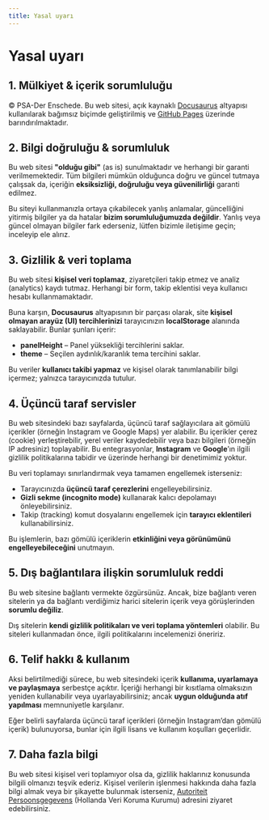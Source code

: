 ```yaml
---
title: Yasal uyarı
---
```


# Yasal uyarı

## 1. Mülkiyet & içerik sorumluluğu

© PSA-Der Enschede. Bu web sitesi, açık kaynaklı [Docusaurus](https://docusaurus.io) altyapısı kullanılarak bağımsız biçimde geliştirilmiş ve [GitHub Pages](https://pages.github.com) üzerinde barındırılmaktadır.

## 2. Bilgi doğruluğu & sorumluluk

Bu web sitesi **"olduğu gibi"** (as is) sunulmaktadır ve herhangi bir garanti verilmemektedir. Tüm bilgileri mümkün olduğunca doğru ve güncel tutmaya çalışsak da, içeriğin **eksiksizliği, doğruluğu veya güvenilirliği** garanti edilmez.

Bu siteyi kullanmanızla ortaya çıkabilecek yanlış anlamalar, güncelliğini yitirmiş bilgiler ya da hatalar **bizim sorumluluğumuzda değildir**. Yanlış veya güncel olmayan bilgiler fark ederseniz, lütfen bizimle iletişime geçin; inceleyip ele alırız.

## 3. Gizlilik & veri toplama

Bu web sitesi **kişisel veri toplamaz**, ziyaretçileri takip etmez ve analiz (analytics) kaydı tutmaz. Herhangi bir form, takip eklentisi veya kullanıcı hesabı kullanmamaktadır.

Buna karşın, **Docusaurus** altyapısının bir parçası olarak, site **kişisel olmayan arayüz (UI) tercihlerinizi** tarayıcınızın **localStorage** alanında saklayabilir. Bunlar şunları içerir:

- **panelHeight** – Panel yüksekliği tercihlerini saklar.
- **theme** – Seçilen aydınlık/karanlık tema tercihini saklar.

Bu veriler **kullanıcı takibi yapmaz** ve kişisel olarak tanımlanabilir bilgi içermez; yalnızca tarayıcınızda tutulur.

## 4. Üçüncü taraf servisler

Bu web sitesindeki bazı sayfalarda, üçüncü taraf sağlayıcılara ait gömülü içerikler (örneğin Instagram ve Google Maps) yer alabilir. Bu içerikler çerez (cookie) yerleştirebilir, yerel veriler kaydedebilir veya bazı bilgileri (örneğin IP adresiniz) toplayabilir. Bu entegrasyonlar, **Instagram** ve **Google**’ın ilgili gizlilik politikalarına tabidir ve üzerinde herhangi bir denetimimiz yoktur.

Bu veri toplamayı sınırlandırmak veya tamamen engellemek isterseniz:

- Tarayıcınızda **üçüncü taraf çerezlerini** engelleyebilirsiniz.
- **Gizli sekme (incognito mode)** kullanarak kalıcı depolamayı önleyebilirsiniz.
- Takip (tracking) komut dosyalarını engellemek için **tarayıcı eklentileri** kullanabilirsiniz.

Bu işlemlerin, bazı gömülü içeriklerin **etkinliğini veya görünümünü engelleyebileceğini** unutmayın.

## 5. Dış bağlantılara ilişkin sorumluluk reddi

Bu web sitesine bağlantı vermekte özgürsünüz. Ancak, bize bağlantı veren sitelerin ya da bağlantı verdiğimiz harici sitelerin içerik veya görüşlerinden **sorumlu değiliz**.

Dış sitelerin **kendi gizlilik politikaları ve veri toplama yöntemleri** olabilir. Bu siteleri kullanmadan önce, ilgili politikalarını incelemenizi öneririz.

## 6. Telif hakkı & kullanım

Aksi belirtilmediği sürece, bu web sitesindeki içerik **kullanıma, uyarlamaya ve paylaşmaya** serbestçe açıktır. İçeriği herhangi bir kısıtlama olmaksızın yeniden kullanabilir veya uyarlayabilirsiniz; ancak **uygun olduğunda atıf yapılması** memnuniyetle karşılanır.

Eğer belirli sayfalarda üçüncü taraf içerikleri (örneğin Instagram’dan gömülü içerik) bulunuyorsa, bunlar için ilgili lisans ve kullanım koşulları geçerlidir.

## 7. Daha fazla bilgi

Bu web sitesi kişisel veri toplamıyor olsa da, gizlilik haklarınız konusunda bilgili olmanızı teşvik ederiz. Kişisel verilerin işlenmesi hakkında daha fazla bilgi almak veya bir şikayette bulunmak isterseniz, [Autoriteit Persoonsgegevens](https://www.autoriteitpersoonsgegevens.nl) (Hollanda Veri Koruma Kurumu) adresini ziyaret edebilirsiniz.
